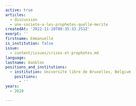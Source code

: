 ```yaml
---
active: true
articles:
  - discussion
  - une-societe-a-les-prophetes-quelle-merite
createdAt: '2022-11-10T08:35:33.251Z'
exerpt: ''
firstname: Emmanuelle
is_institution: false
issue:
  - content/issues/crises-et-prophetes.md
language:
lastname: Danblon
positions_and_institutions:
  - institution: Université libre de Bruxelles, Belgium
    positions:
      - ''
years:
  - 2020

---
```

